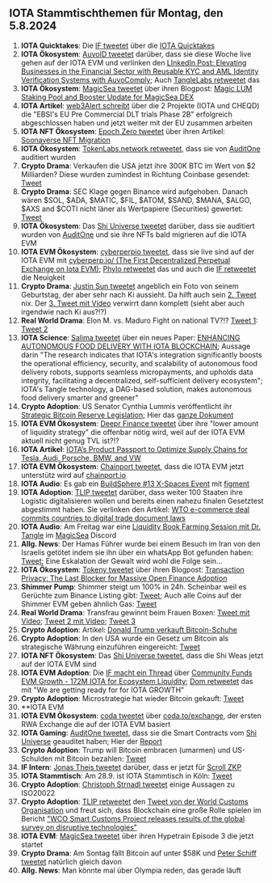 ## IOTA Stammtischthemen für Montag, den 5.8.2024

1. **IOTA Quicktakes**: Die [IF tweetet](https://x.com/iota/status/1817847587375906923) über die [IOTA Quicktakes]()
2. **IOTA Ökosystem**: [AuvoID tweetet](https://x.com/AuvoDigital/status/1818166001474633779) darüber, dass sie diese Woche live gehen auf der IOTA EVM und verlinken den [LInkedIn Post: Elevating Businesses in the Financial Sector with Reusable KYC and AML Identity Verification Systems with AuvoComply](https://www.linkedin.com/pulse/elevating-businesses-financial-sector-reusable-kyc-aml-identity-lduqe/?trackingId=rgwSFq4xSnu%2F3I89Xszb6g%3D%3D); Auch [TangleLabs retweetet](https://x.com/Tangle_Labs/status/1818167713191112766) das
3. **IOTA Ökosystem**: [MagicSea tweetet](https://x.com/MagicSeaDEX/status/1818194008138502211) über ihren Blogpost: [Magic LUM Staking Pool and Booster Update for MagicSea DEX](https://x.com/MagicSeaDEX/status/1818192234254135438)
4. **IOTA Artikel**: [web3Alert schreibt](https://x.com/theweb3alert/status/1818141148168556831) über die 2 Projekte (IOTA und CHEQD) die "EBSI's EU Pre Commercial DLT trials Phase 2B" erfolgreich abgeschlossen haben und jetzt weiter mit der EU zusammen arbeiten
5. **IOTA NFT Ökosystem**: [Epoch Zero tweetet](https://x.com/Epoch_0/status/1818119673289773231) über ihren Artikel: [Soonaverse NFT Migration](https://medium.com/@EpochZer0/soonaverse-nft-migration-29080159cd6e)
6. **IOTA Ökosystem**: [TokenLabs.network retweetet](https://x.com/TokenLabsX/status/1818248488271978754), dass sie von [AuditOne](https://x.com/auditone_dao) auditiert wurden
7. **Crypto Drama**: Verkaufen die USA jetzt ihre 300K BTC im Wert von $2 Milliarden? Diese wurden zumindest in Richtung Coinbase gesendet: [Tweet](https://x.com/blocktrainer/status/1817964547246014933)
8. **Crypto Drama**: SEC Klage gegen Binance wird aufgehoben. Danach wären $SOL, $ADA, $MATIC, $FIL, $ATOM, $SAND, $MANA, $ALGO, $AXS and $COTI nicht läner als Wertpapiere (Securities) gewertet: [Tweet](https://x.com/MissCryptoGER/status/1818266833754968494)
9. **IOTA Ökosystem**: Das [Shi Universe tweetet](https://x.com/Shiuniverse/status/1818528258440229199) darüber, dass sie auditiert wurden von [AuditOne](https://x.com/auditone_dao) und sie ihre NFTs bald migrieren auf die IOTA EVM
10. **IOTA EVM Ökosystem**: [cyberperpio tweetet](https://x.com/cyberperp/status/1818635851464630502), dass sie live sind auf der IOTA EVM mit [cyberperp.io/ (The First Decentralized Perpetual Exchange on Iota EVM)](https://cyberperp.io/); [Phylo retweetet](https://x.com/PhyloIota/status/1818642243743338990) das und auch die [IF retweetet](https://x.com/iota/status/1818639414358085842) die Neuigkeit
11. **Crypto Drama**: [Justin Sun tweetet](https://x.com/justinsuntron/status/1818342922477355162) angeblich ein Foto von seinem Geburtstag, der aber sehr nach Ki aussieht. Da hilft auch sein [2. Tweet](https://x.com/justinsuntron/status/1818561751270433258) nix. Der [3. Tweet mit Video](https://x.com/sunyuchentron/status/1818620272158855518) verwirrt dann komplett (sieht aber auch irgendwie nach Ki aus?!?)
12. **Real World Drama**: Elon M. vs. Maduro Fight on national TV?!? [Tweet 1](https://x.com/BRICSinfo/status/1818687477252526483): [Tweet 2](https://x.com/elonmusk/status/1818845968890019936)
13. **IOTA Science**: [Salima tweetet](https://x.com/Salimasbegum/status/1818670369558929751) über ein neues Paper: [ENHANCING AUTONOMOUS FOOD DELIVERY WITH IOTA BLOCKCHAIN](https://opensiuc.lib.siu.edu/theses/3213/); Aussage darin "The research indicates that IOTA's integration significantly boosts the operational efficiency, security, and scalability of autonomous food delivery robots, supports seamless micropayments, and upholds data integrity, facilitating a decentralized, self-sufficient delivery ecosystem"; IOTA's Tangle technology, a DAG-based solution, makes autonomous food delivery smarter and greener"
14. **Crypto Adoption**:  US Senator Cynthia Lummis veröffentlicht ihr [Strategic Bitcoin Reserve Legislation](https://www.lummis.senate.gov/press-releases/lummis-introduces-strategic-bitcoin-reserve-legislation/); Hier das [ganze Dokument](https://www.lummis.senate.gov/wp-content/uploads/BITCOIN-Act-FINAL.pdf)
15. **IOTA EVM Ökosystem**: [Deepr Finance tweetet](https://x.com/DeeprFinance/status/1818664324589613103) über ihre "lower amount of liquidity strategy" die offenbar nötig wird, weil auf der IOTA EVM aktuell nicht genug TVL ist?!?
16. **IOTA Artikel**: [IOTA’s Product Passport to Optimize Supply Chains for Tesla, Audi, Porsche, BMW, and VW](https://altcoinsanalysis.com/iotas-product-passport-to-optimize-supply-chains-for-tesla-audi-porsche-bmw-and-vw/)
17. **IOTA EVM Ökosystem**: [Chainport tweetet](https://x.com/chain_port/status/1818675901720047654), dass die IOTA EVM jetzt unterstütz wird auf [chainport.io](https://www.chainport.io/)
18. **IOTA Audio**: Es gab ein [BuildSphere #13 X-Spaces Event](https://x.com/iota/status/1818677354287300743) mit [figment](https://x.com/figment_nfts)
19. **IOTA Adoption**: [TLIP tweetet](https://x.com/TLIP_io/status/1818667524394827934) darüber, dass weiter 100 Staaten ihre Logistic digitalisieren wollen und bereits einen nahezu finalen Gesetztest abgestimmt haben. Sie verlinken den Artikel: [WTO e-commerce deal commits countries to digital trade document laws](https://www.gtreview.com/news/fintech/wto-e-commerce-deal-commits-countries-to-digital-trade-document-laws/)
20. **IOTA Audio**: Am Freitag war eine [Liquidity Book Farming Session mit Dr. Tangle](https://x.com/MagicSeaDEX/status/1818647804920668292) im [MagicSea](https://x.com/MagicSeaDEX) Discord
21. **Allg. News**: Der Hamas Führer wurde bei einem Besuch im Iran von den Israelis getötet indem sie ihn über ein whatsApp Bot gefunden haben: [Tweet](https://x.com/ShaykhSulaiman/status/1818786492514246679); Eine Eskalation der Gewalt wird wohl die Folge sein...
22. **IOTA Ökosystem**: [Tokeny tweetet](https://x.com/TokenySolutions/status/1818943459262149060) über ihren Blogpost: [Transaction Privacy: The Last Blocker for Massive Open Finance Adoption](https://tokeny.com/transaction-privacy-the-last-blocker-for-massive-open-finance-adoption/?utm_content=302528051&utm_medium=social&utm_source=twitter&hss_channel=tw-908124503913517056)
23. **Shimmer Pump**: Shimmer steigt um 100% in 24h. Scheinbar weil es Gerüchte zum Binance Listing gibt: [Tweet](https://x.com/1000xAnon/status/1818966093605568832); Auch alle Coins auf der Shimmer EVM geben ähnlich Gas: [Tweet](https://x.com/1000xAnon/status/1818969956790243626)
24. **Real World Drama**: Transfrau gewinnt beim Frauen Boxen: [Tweet mit Video](https://x.com/ainyrockstar/status/1818963824281542776); [Tweet 2 mit Video](https://x.com/EndWokeness/status/1818986846870777878); [Tweet 3](https://x.com/ben_brechtken/status/1818960921202499910)
25. **Crypto Adoption**: Artikel: [Donald Trump verkauft Bitcoin-Schuhe](https://www.blocktrainer.de/blog/donald-trump-verkauft-bitcoin-schuhe)
26. **Crypto Adoption**: In den USA wurde ein Gesetz um Bitcoin als strategische Währung einzuführen eingereicht: [Tweet](https://x.com/BTC_Archive/status/1819811613756580326)
27. **IOTA NFT Ökosystem**: Das [Shi Universe tweetet](https://x.com/Shiuniverse/status/1819093454183596206), dass die Shi Weas jetzt auf der IOTA EVM sind
28. **IOTA EVM Adoption**: Die [IF macht ein Thread](https://x.com/iota/status/1818995102750056858) über [Community Funds EVM Growth - 172M IOTA for Ecosystem Liquidity](https://blog.iota.org/community-funds-evm-growth/); [Dom retweetet](https://x.com/DomSchiener/status/1819000648764940366) das mit "We are getting ready for for IOTA GROWTH"
29. **Crypto Adoption**: Microstrategie hat wieder Bitcoin gekauft: [Tweet](https://x.com/BTC_Archive/status/1819103810981339546)
30. **IOTA EVM 
31. **IOTA EVM Ökosystem**: [coda tweetet](https://x.com/coda_digital/status/1820036962926961048) über [coda.to/exchange](https://www.coda.to/exchange), der ersten RWA Exchange die auf der IOTA EVM basiert
32. **IOTA Gaming**: [AuditOne tweetet](https://x.com/auditone_dao/status/1819325729202409899), dass sie die Smart Contracts vom [Shi Universe](https://twitter.com/Shiuniverse) geauditet haben; Hier der [Report](https://www.auditone.io/audit-report/shiuniverse-audit)
33. **Crypto Adoption**: Trump will Bitcoin embracen (umarmen) und US-Schulden mit Bitcoin bezahlen: [Tweet](https://x.com/corybates1895/status/1819539189219938757)
34. **IF Intern**: [Jonas Theis tweetet](https://x.com/jonastheis_/status/1818953431643799833) darüber, dass er jetzt für [Scroll ZKP](https://twitter.com/Scroll_ZKP)
35. **IOTA Stammtisch**: Am 28.9. ist IOTA Stammtisch in Köln: [Tweet](https://x.com/sciascma/status/1819708759515463772)
36. **Crypto Adoption**: [Christoph Strnadl tweetet](https://x.com/archimate/status/1820028076400537826) einige Aussagen zu ISO20022
37. **Crypto Adoption**: [TLIP retweetet](https://x.com/TLIP_io/status/1819686163533254871) den [Tweet von der World Customs Organisation](https://twitter.com/WCO_OMD/status/1819028715906515135) und freut sich, dass Blockchain eine große Rolle spielen im Bericht ["WCO Smart Customs Project releases results of the global survey on disruptive technologies"](https://www.wcoomd.org/en/media/newsroom/2024/july/wco-smart-customs-project-releases-results-of-the-global-survey-on-disruptive-technologies.aspx) 
38. **IOTA EVM**: [MagicSea tweetet](https://x.com/MagicSeaDEX/status/1820181144714801399) über ihren Hypetrain Episode 3 die jetzt startet
39. **Crypto Drama**: Am Sontag fällt Bitcoin auf unter $58K und [Peter Schiff tweetet](https://x.com/PeterSchiff/status/1820152935940300973) natürlich gleich davon
40. **Allg. News**: Man könnte mal über Olympia reden, das gerade läuft
